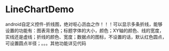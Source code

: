 # LineChartDemo
android自定义控件-折线图，绝对呕心沥血之作！！！可以显示多条折线，能够设置的功能有：图表背景色；标题字体的大小，颜色；XY轴的颜色、线的宽度，实线还是虚线；折线的颜色、宽度；数据点的图标，不设置的话，默认红色圆点，可设置圆点半径；。。。其他功能详见代码
